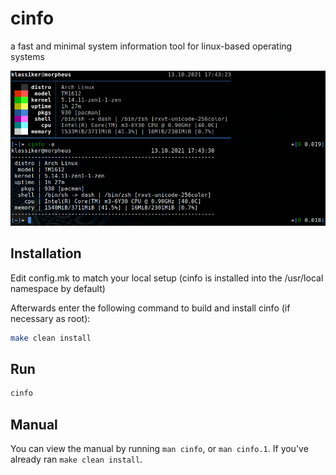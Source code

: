 # cinfo

a fast and minimal system information tool for linux-based operating systems

![screenshot](screenshot.png)

## Installation

Edit config.mk to match your local setup (cinfo is installed into
the /usr/local namespace by default)

Afterwards enter the following command to build and install cinfo (if
necessary as root):

```bash
make clean install
```

## Run

```bash
cinfo
```

## Manual

You can view the manual by running `man cinfo`, or `man cinfo.1`.
If you've already ran `make clean install`.
